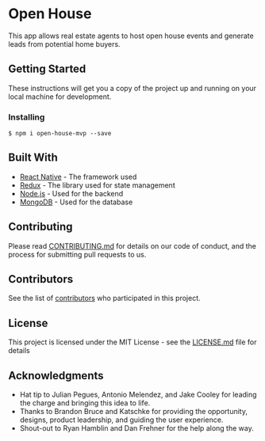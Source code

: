 # Open House

This app allows real estate agents to host open house events and generate leads from potential home buyers. 

## Getting Started

These instructions will get you a copy of the project up and running on your local machine for development.

### Installing

```
$ npm i open-house-mvp --save
```

## Built With

* [React Native](https://facebook.github.io/react-native/) - The framework used
* [Redux](https://redux.js.org/) - The library used for state management
* [Node.js](https://nodejs.org/en/) - Used for the backend
* [MongoDB](https://docs.mongodb.com/manual/) - Used for the database

## Contributing

Please read [CONTRIBUTING.md](https://github.com/BossFightDev/Open-House-MVP/blob/master/CONTRIBUTING.md) for details on our code of conduct, and the process for submitting pull requests to us.

## Contributors

See the list of [contributors](https://github.com/BossFightDev/Open-House-MVP/graphs/contributors) who participated in this project.

## License

This project is licensed under the MIT License - see the [LICENSE.md](LICENSE.md) file for details

## Acknowledgments

* Hat tip to Julian Pegues, Antonio Melendez, and Jake Cooley for leading the charge and bringing this idea to life.
* Thanks to Brandon Bruce and Katschke for providing the opportunity, designs, product leadership, and guiding the user experience.
* Shout-out to Ryan Hamblin and Dan Frehner for the help along the way.
